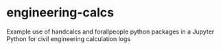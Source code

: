 # engineering-calcs
Example use of handcalcs and forallpeople python packages in a Jupyter Python for civil engineering calculation logs
